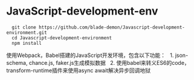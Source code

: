 # JavaScript-development-env
  ```
    git clone https://github.com/blade-demon/Javascript-development-environment.git
    cd Javascript-development-environment
    npm install
  ```

  使用Webpack，Babel搭建的JavaScript开发环境，包含以下功能：
    1. json-schema, chance.js, faker.js生成模拟数据
    2. 使用babel来转义ES6的code，transform-runtime插件来使用async await解决异步回调地狱
